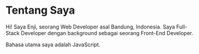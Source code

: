 # Tentang Saya

Hi! Saya Enji, seorang Web Developer asal Bandung, Indonesia. Saya Full-Stack Developer dengan background sebagai seorang Front-End Developer.

Bahasa utama saya adalah JavaScript.